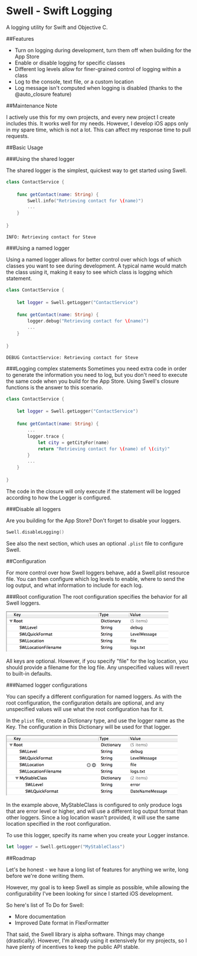 Swell - Swift Logging
=====

A logging utility for Swift and Objective C.

##Features

* Turn on logging during development, turn them off when building for the App Store
* Enable or disable logging for specific classes
* Different log levels allow for finer-grained control of logging within a class
* Log to the console, text file, or a custom location
* Log message isn't computed when logging is disabled (thanks to the @auto_closure feature)

##Maintenance Note

I actively use this for my own projects, and every new project I create includes this.  It works well for my needs. However, I develop iOS apps only in my spare time, which is not a lot.  This can affect my response time to pull requests.

##Basic Usage

###Using the shared logger

The shared logger is the simplest, quickest way to get started using Swell.  

```swift
class ContactService {

    func getContact(name: String) {
        Swell.info("Retrieving contact for \(name)")
        ...
    }

}
```

```
INFO: Retrieving contact for Steve
 ```


###Using a named logger

Using a named logger allows for better control over which logs of which classes you want to see during development.  A typical name would match the class using it, making it easy to see which class is logging which statement.

```swift
class ContactService {

    let logger = Swell.getLogger("ContactService")

    func getContact(name: String) {
        logger.debug("Retrieving contact for \(name)")
        ...
    }

}
```

```
DEBUG ContactService: Retrieving contact for Steve
 ```
 
###Logging complex statements
Sometimes you need extra code in order to generate the information you need to log, but you don't need to execute the same code when you build for the App Store.  Using Swell's closure functions is the answer to this scenario.

```swift
class ContactService {

    let logger = Swell.getLogger("ContactService")

    func getContact(name: String) {
        ...
        logger.trace { 
        	let city = getCityFor(name)
            return "Retrieving contact for \(name) of \(city)"
        }
        ...
    }

}
```

The code in the closure will only execute if the statement will be logged according to how the Logger is configured.


###Disable all loggers

Are you building for the App Store?  Don't forget to disable your loggers.

```swift
Swell.disableLogging()
```

See also the next section, which uses an optional ```.plist``` file to configure Swell.


##Configuration

For more control over how Swell loggers behave, add a Swell.plist resource file.  You can then configure which log levels to enable, where to send the log output, and what information to include for each log.

###Root configuration
The root configuration specifies the behavior for all Swell loggers.  

![```Swell.plist``` example](Documentation/plist01.png "Swell.plist")

All keys are optional.  However, if you specify "file" for the log location, you should provide a filename for the log file.  Any unspecified values will revert to built-in defaults.

###Named logger configurations

You can specify a different configuration for named loggers.  As with the root configuration, the configuration details are optional, and any unspecified values will use what the root configuration has for it.

In the ```plist``` file, create a Dictionary type, and use the logger name as the Key.  The configuration in this Dictionary will be used for that logger.

![```Swell.plist``` with configuration for a named logger](Documentation/plist02.png "Swell.plist with configuration for a named logger")

In the example above, MyStableClass is configured to only produce logs that are error level or higher, and will use a different log output format than other loggers.  Since a log location wasn't provided, it will use the same location specified in the root configuration.

To use this logger, specify its name when you create your Logger instance.


```swift
let logger = Swell.getLogger("MyStableClass")
```
 

##Roadmap

Let's be honest - we have a long list of features for anything we write, long before we're done writing them.

However, my goal is to keep Swell as simple as possible, while allowing the configurability I've been looking for since I started iOS development.

So here's list of To Do for Swell:

* More documentation
* Improved Date format in FlexFormatter

That said, the Swell library is alpha software.  Things may change (drastically).  However, I'm already using it extensively for my projects, so I have plenty of incentives to keep the public API stable.
